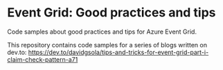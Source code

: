 # Event Grid: Good practices and tips
Code samples about good practices and tips for Azure Event Grid.

This repository contains code samples for a series of blogs written on dev.to: https://dev.to/davidgsola/tips-and-tricks-for-event-grid-part-i-claim-check-pattern-a71
